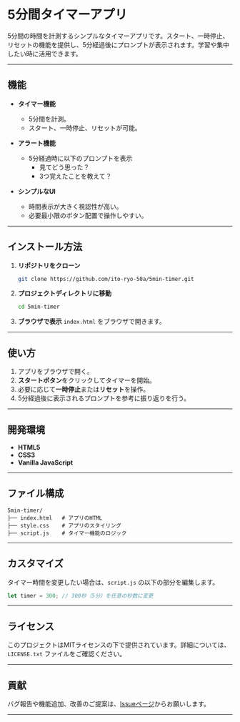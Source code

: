 # **5分間タイマーアプリ**

5分間の時間を計測するシンプルなタイマーアプリです。スタート、一時停止、リセットの機能を提供し、5分経過後にプロンプトが表示されます。学習や集中したい時に活用できます。

---

## **機能**

- **タイマー機能**
  - 5分間を計測。
  - スタート、一時停止、リセットが可能。
- **アラート機能**
  - 5分経過時に以下のプロンプトを表示
    - 見てどう思った？
    - 3つ覚えたことを教えて？

- **シンプルなUI**
  - 時間表示が大きく視認性が高い。
  - 必要最小限のボタン配置で操作しやすい。

---

## **インストール方法**

1. **リポジトリをクローン**
   ```bash
   git clone https://github.com/ito-ryo-50a/5min-timer.git
   ```

2. **プロジェクトディレクトリに移動**
   ```bash
   cd 5min-timer
   ```

3. **ブラウザで表示**
   `index.html` をブラウザで開きます。

---

## **使い方**

1. アプリをブラウザで開く。
2. **スタートボタン**をクリックしてタイマーを開始。
3. 必要に応じて**一時停止**または**リセット**を操作。
4. 5分経過後に表示されるプロンプトを参考に振り返りを行う。

---

## **開発環境**

- **HTML5**
- **CSS3**
- **Vanilla JavaScript**

---

## **ファイル構成**

```
5min-timer/
├── index.html   # アプリのHTML
├── style.css    # アプリのスタイリング
├── script.js    # タイマー機能のロジック
```

---

## **カスタマイズ**

タイマー時間を変更したい場合は、`script.js` の以下の部分を編集します。

```javascript
let timer = 300; // 300秒（5分）を任意の秒数に変更
```

---

## **ライセンス**

このプロジェクトはMITライセンスの下で提供されています。詳細については、`LICENSE.txt` ファイルをご確認ください。

---

## **貢献**

バグ報告や機能追加、改善のご提案は、[Issueページ](https://github.com/ito-ryo-50a/5min-timer/issues)からお願いします。

---